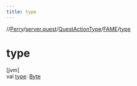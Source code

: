 ```yaml
---
title: type
---
```

//[Perry](../../../../index.html)/[server.quest](../../index.html)/[QuestActionType](../index.html)/[FAME](index.html)/[type](type.html)



# type



[jvm]\
val [type](type.html): [Byte](https://kotlinlang.org/api/latest/jvm/stdlib/kotlin/-byte/index.html)




